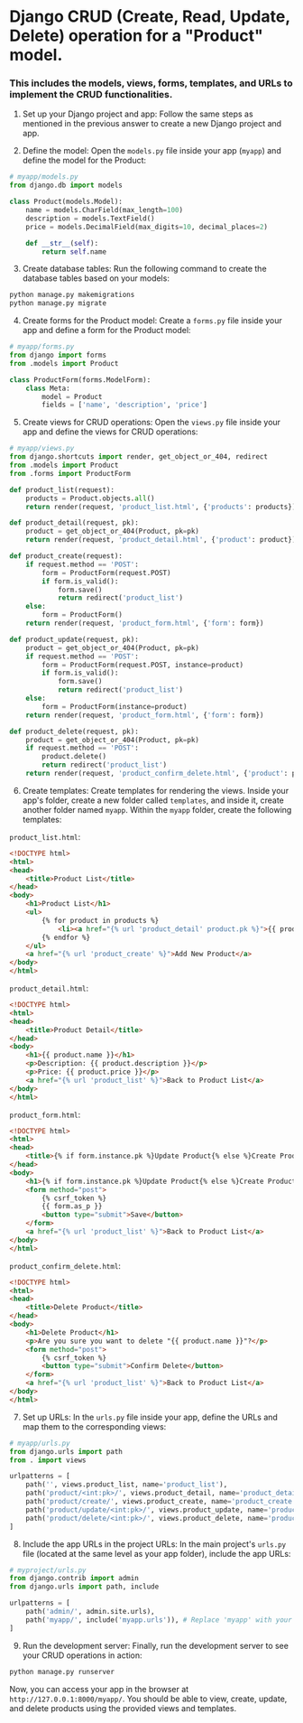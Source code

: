 
# Django CRUD (Create, Read, Update, Delete) operation for a "Product" model. 
### This includes the models, views, forms, templates, and URLs to implement the CRUD functionalities.

1. Set up your Django project and app:
Follow the same steps as mentioned in the previous answer to create a new Django project and app.

2. Define the model:
Open the `models.py` file inside your app (`myapp`) and define the model for the Product:

```python
# myapp/models.py
from django.db import models

class Product(models.Model):
    name = models.CharField(max_length=100)
    description = models.TextField()
    price = models.DecimalField(max_digits=10, decimal_places=2)

    def __str__(self):
        return self.name
```

3. Create database tables:
Run the following command to create the database tables based on your models:

```bash
python manage.py makemigrations
python manage.py migrate
```

4. Create forms for the Product model:
Create a `forms.py` file inside your app and define a form for the Product model:

```python
# myapp/forms.py
from django import forms
from .models import Product

class ProductForm(forms.ModelForm):
    class Meta:
        model = Product
        fields = ['name', 'description', 'price']
```

5. Create views for CRUD operations:
Open the `views.py` file inside your app and define the views for CRUD operations:

```python
# myapp/views.py
from django.shortcuts import render, get_object_or_404, redirect
from .models import Product
from .forms import ProductForm

def product_list(request):
    products = Product.objects.all()
    return render(request, 'product_list.html', {'products': products})

def product_detail(request, pk):
    product = get_object_or_404(Product, pk=pk)
    return render(request, 'product_detail.html', {'product': product})

def product_create(request):
    if request.method == 'POST':
        form = ProductForm(request.POST)
        if form.is_valid():
            form.save()
            return redirect('product_list')
    else:
        form = ProductForm()
    return render(request, 'product_form.html', {'form': form})

def product_update(request, pk):
    product = get_object_or_404(Product, pk=pk)
    if request.method == 'POST':
        form = ProductForm(request.POST, instance=product)
        if form.is_valid():
            form.save()
            return redirect('product_list')
    else:
        form = ProductForm(instance=product)
    return render(request, 'product_form.html', {'form': form})

def product_delete(request, pk):
    product = get_object_or_404(Product, pk=pk)
    if request.method == 'POST':
        product.delete()
        return redirect('product_list')
    return render(request, 'product_confirm_delete.html', {'product': product})
```

6. Create templates:
Create templates for rendering the views. Inside your app's folder, create a new folder called `templates`, and inside it, create another folder named `myapp`. Within the `myapp` folder, create the following templates:

`product_list.html`:
```html
<!DOCTYPE html>
<html>
<head>
    <title>Product List</title>
</head>
<body>
    <h1>Product List</h1>
    <ul>
        {% for product in products %}
            <li><a href="{% url 'product_detail' product.pk %}">{{ product.name }}</a></li>
        {% endfor %}
    </ul>
    <a href="{% url 'product_create' %}">Add New Product</a>
</body>
</html>
```

`product_detail.html`:
```html
<!DOCTYPE html>
<html>
<head>
    <title>Product Detail</title>
</head>
<body>
    <h1>{{ product.name }}</h1>
    <p>Description: {{ product.description }}</p>
    <p>Price: {{ product.price }}</p>
    <a href="{% url 'product_list' %}">Back to Product List</a>
</body>
</html>
```

`product_form.html`:
```html
<!DOCTYPE html>
<html>
<head>
    <title>{% if form.instance.pk %}Update Product{% else %}Create Product{% endif %}</title>
</head>
<body>
    <h1>{% if form.instance.pk %}Update Product{% else %}Create Product{% endif %}</h1>
    <form method="post">
        {% csrf_token %}
        {{ form.as_p }}
        <button type="submit">Save</button>
    </form>
    <a href="{% url 'product_list' %}">Back to Product List</a>
</body>
</html>
```

`product_confirm_delete.html`:
```html
<!DOCTYPE html>
<html>
<head>
    <title>Delete Product</title>
</head>
<body>
    <h1>Delete Product</h1>
    <p>Are you sure you want to delete "{{ product.name }}"?</p>
    <form method="post">
        {% csrf_token %}
        <button type="submit">Confirm Delete</button>
    </form>
    <a href="{% url 'product_list' %}">Back to Product List</a>
</body>
</html>
```

7. Set up URLs:
In the `urls.py` file inside your app, define the URLs and map them to the corresponding views:

```python
# myapp/urls.py
from django.urls import path
from . import views

urlpatterns = [
    path('', views.product_list, name='product_list'),
    path('product/<int:pk>/', views.product_detail, name='product_detail'),
    path('product/create/', views.product_create, name='product_create'),
    path('product/update/<int:pk>/', views.product_update, name='product_update'),
    path('product/delete/<int:pk>/', views.product_delete, name='product_delete'),
]
```

8. Include the app URLs in the project URLs:
In the main project's `urls.py` file (located at the same level as your app folder), include the app URLs:

```python
# myproject/urls.py
from django.contrib import admin
from django.urls import path, include

urlpatterns = [
    path('admin/', admin.site.urls),
    path('myapp/', include('myapp.urls')), # Replace 'myapp' with your app's name
]
```

9. Run the development server:
Finally, run the development server to see your CRUD operations in action:

```bash
python manage.py runserver
```

Now, you can access your app in the browser at `http://127.0.0.1:8000/myapp/`. You should be able to view, create, update, and delete products using the provided views and templates.
